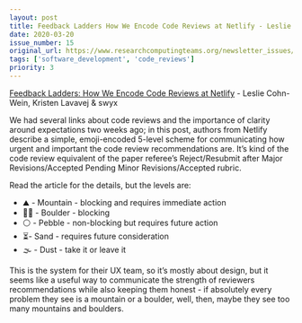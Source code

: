 ```yaml
---
layout: post
title: Feedback Ladders How We Encode Code Reviews at Netlify - Leslie Cohn-Wein, Kristen Lavavej & swyx
date: 2020-03-20
issue_number: 15
original_url: https://www.researchcomputingteams.org/newsletter_issues/0015
tags: ['software_development', 'code_reviews']
priority: 3
---
```


<!-- markdownlint-disable MD033 -->
<!-- markdownlint-disable MD041 -->
<!-- markdownlint-disable MD049 -->

[Feedback Ladders: How We Encode Code Reviews at Netlify](https://www.netlify.com/blog/2020/03/05/feedback-ladders-how-we-encode-code-reviews-at-netlify/) - Leslie Cohn-Wein, Kristen Lavavej & swyx

We had several links about code reviews and the importance of clarity around expectations two weeks ago; in this post, authors from Netlify describe a simple, emoji-encoded 5-level scheme for communicating how urgent and important the code review recommendations are.  It’s kind of the code review equivalent of the paper referee’s Reject/Resubmit after Major Revisions/Accepted Pending Minor Revisions/Accepted rubric.

Read the article for the details, but the levels are:

- ⛰ - Mountain - blocking and requires immediate action
- 🧗‍♀️ - Boulder - blocking
- ⚪️ - Pebble - non-blocking but requires future action
- ⏳- Sand - requires future consideration
- 🌫 - Dust - take it or leave it

This is the system for their UX team, so it’s mostly about design, but it seems like a useful way to communicate the strength of reviewers recommendations while also keeping them honest - if absolutely every problem they see is a mountain or a boulder, well, then, maybe they see too many mountains and boulders.
